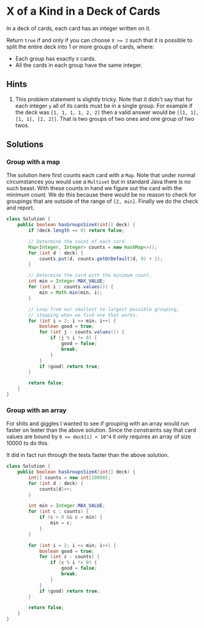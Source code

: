# X of a Kind in a Deck of Cards

In a deck of cards, each card has an integer written on it.

Return `true` if and only if you can choose `X >= 2` such that it is possible
to split the entire deck into 1 or more groups of cards, where:

* Each group has exactly `X` cards.
* All the cards in each group have the same integer.

## Hints

1. This problem statement is slightly tricky. Note that it didn't say that for
   each integer `y` all of its cards must be in a single group. For example if
   the deck was `[1, 1, 1, 1, 2, 2]` then a valid answer would be
   `[[1, 1], [1, 1], [2, 2]]`. That is two groups of two ones and one group of
   two twos.

## Solutions

### Group with a map

The solution here first counts each card with a `Map`. Note that under normal
circumstances you would use a `Multiset` but in standard Java there is no such
beast. With these counts in hand we figure out the card with the minimum count.
We do this because there would be no reason to check for groupings that are
outside of the range of `[2, min]`. Finally we do the check and report.

```java
class Solution {
    public boolean hasGroupsSizeX(int[] deck) {
        if (deck.length == 0) return false;

        // Determine the count of each card.
        Map<Integer, Integer> counts = new HashMap<>();
        for (int d : deck) {
            counts.put(d, counts.getOrDefault(d, 0) + 1);
        }

        // Determine the card with the minimum count.
        int min = Integer.MAX_VALUE;
        for (int i : counts.values()) {
            min = Math.min(min, i);
        }

        // Loop from our smallest to largest possible grouping,
        // stopping when we find one that works.
        for (int i = 2; i <= min; i++) {
            boolean good = true;
            for (int j : counts.values()) {
                if (j % i != 0) {
                    good = false;
                    break;
                }
            }
            if (good) return true;
        }

        return false;
    }
}
```

### Group with an array

For shits and giggles I wanted to see if grouping with an array would run faster
on leeter than the above solution. Since the constraints say that card values
are bound by `0 <= deck[i] < 10^4` it only requires an array of size 10000 to do
this.

It did in fact run through the tests faster than the above solution.

```java
class Solution {
    public boolean hasGroupsSizeX(int[] deck) {
        int[] counts = new int[10000];
        for (int d : deck) {
            counts[d]++;
        }

        int min = Integer.MAX_VALUE;
        for (int c : counts) {
            if (c > 0 && c < min) {
                min = c;
            }
        }

        for (int i = 2; i <= min; i++) {
            boolean good = true;
            for (int c : counts) {
                if (c % i != 0) {
                    good = false;
                    break;
                }
            }
            if (good) return true;
        }

        return false;
    }
}
```
